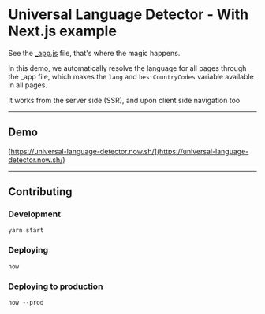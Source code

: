 # Universal Language Detector - With Next.js example

See the [_app.js](./pages/_app.js) file, that's where the magic happens.

In this demo, we automatically resolve the language for all pages through the _app file, which makes the `lang` and `bestCountryCodes` variable available in all pages.

It works from the server side (SSR), and upon client side navigation too

---

## Demo

[https://universal-language-detector.now.sh/](https://universal-language-detector.now.sh/)

---

## Contributing

### Development

`yarn start`

### Deploying

`now`

### Deploying to production

`now --prod`
